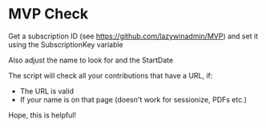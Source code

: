 # MVP Check
Get a subscription ID (see https://github.com/lazywinadmin/MVP) and set it using the SubscriptionKey variable

Also adjust the name to look for and the StartDate

The script will check all your contributions that have a URL, if:

- The URL is valid
- If your name is on that page (doesn't work for sessionize, PDFs etc.)

Hope, this is helpful!